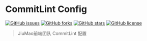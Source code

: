 # CommitLint Config

[![GitHub issues](https://img.shields.io/github/issues/jiumao-fe/commitlint-config-jiumao.svg)](https://github.com/jiumao-fe/commitlint-config-jiumao/issues)
[![GitHub forks](https://img.shields.io/github/forks/jiumao-fe/commitlint-config-jiumao.svg)](https://github.com/jiumao-fe/commitlint-config-jiumao/network)
[![GitHub stars](https://img.shields.io/github/stars/jiumao-fe/commitlint-config-jiumao.svg)](https://github.com/jiumao-fe/commitlint-config-jiumao/stargazers)
[![GitHub license](https://img.shields.io/github/license/jiumao-fe/commitlint-config-jiumao.svg)](https://github.com/jiumao-fe/commitlint-config-jiumao)

> JiuMao前端团队 CommitLint 配置
